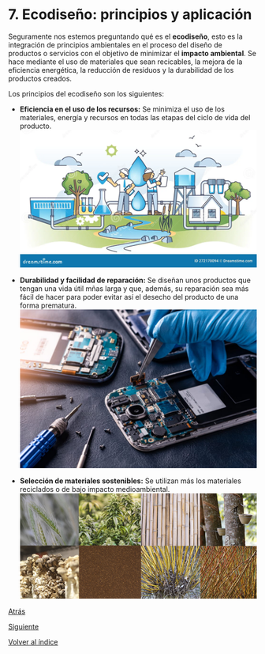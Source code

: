 # 7. Ecodiseño: principios y aplicación

Seguramente nos estemos preguntando qué es el **ecodiseño**, esto es la integración de principios ambientales en el proceso del diseño de productos o servicios con el objetivo de minimizar el **impacto ambiental**. Se hace mediante el uso de materiales que sean recicables, la mejora de la eficiencia energética, la reducción de residuos y la durabilidad de los productos creados.

Los principios del ecodiseño son los siguientes:
- **Eficiencia en el uso de los recursos:** Se minimiza el uso de los materiales, energía y recursos en todas las etapas del ciclo de vida del producto.
![Eficiencia en el uso de los recursos imagen](/md_pisa3_6/img_pisa3_6_sanchezmigallon/Ecodisenio_eficiencia_recursos.webp)
  
- **Durabilidad y facilidad de reparación:** Se diseñan unos productos que tengan una vida útil mñas larga y que, además, su reparación sea más fácil de hacer para poder evitar así el desecho del producto de una forma prematura.
![Durabilidad y facilidad de reparación imagen](/md_pisa3_6/img_pisa3_6_sanchezmigallon/Ecodisenio_durabilidad.jpg)

- **Selección de materiales sostenibles:** Se utilizan más los materiales reciclados o de bajo impacto medioambiental.
![Selección de materiales sostenibles](/md_pisa3_6/img_pisa3_6_sanchezmigallon/Ecodisenio_materiales_sostenibles.png)


[Atrás](/)

[Siguiente](/md_pisa3_6/7_capitulo7_ra4_pisa3_6_SanchezMigallon/7.1_DiseñoParaCircularidad_sanchezmigallon.md)

[Volver al índice](/md_pisa3_6/img_pisa3_6_sanchezmigallon/indice_pisa3_6_sanchezmigallon.md)
